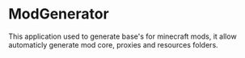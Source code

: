 # ModGenerator
This application used to generate base's for minecraft mods, it allow automaticly generate mod core, proxies and resources folders.
